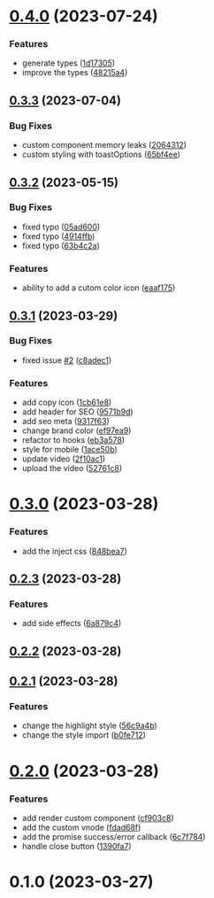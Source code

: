 # [0.4.0](https://github.com/xiaoluoboding/vue-sonner/compare/v0.3.3...v0.4.0) (2023-07-24)


### Features

* generate types ([1d17305](https://github.com/xiaoluoboding/vue-sonner/commit/1d17305a7e0eadf1682442dd2378b5ef3a940918))
* improve the types ([48215a4](https://github.com/xiaoluoboding/vue-sonner/commit/48215a4aaaeb77e10cef1c7da28da4262951bf1e))



## [0.3.3](https://github.com/xiaoluoboding/vue-sonner/compare/v0.3.2...v0.3.3) (2023-07-04)


### Bug Fixes

* custom component memory leaks ([2064312](https://github.com/xiaoluoboding/vue-sonner/commit/2064312e26f9bad0d8a42ff2abe3bcb6caa3bf66))
* custom styling with toastOptions ([65bf4ee](https://github.com/xiaoluoboding/vue-sonner/commit/65bf4ee94be5e8e474e9013d96c9f1ca2e1a8e47))



## [0.3.2](https://github.com/xiaoluoboding/vue-sonner/compare/v0.3.1...v0.3.2) (2023-05-15)


### Bug Fixes

* fixed typo ([05ad600](https://github.com/xiaoluoboding/vue-sonner/commit/05ad60021d88647d0ebdcf13b2afcad5a654713a))
* fixed typo ([4914ffb](https://github.com/xiaoluoboding/vue-sonner/commit/4914ffbd67fef8e52a73e2e3e86bfcee015749f6))
* fixed typo ([63b4c2a](https://github.com/xiaoluoboding/vue-sonner/commit/63b4c2af1fc203d71bb8249ad320e7fc8d8f9346))


### Features

* ability to add a cutom color icon ([eaaf175](https://github.com/xiaoluoboding/vue-sonner/commit/eaaf1759db6b5b3f2addfda4b80db47fc51b1b19))



## [0.3.1](https://github.com/xiaoluoboding/vue-sonner/compare/v0.3.0...v0.3.1) (2023-03-29)


### Bug Fixes

* fixed issue [#2](https://github.com/xiaoluoboding/vue-sonner/issues/2) ([c8adec1](https://github.com/xiaoluoboding/vue-sonner/commit/c8adec18ba44629b367056385b071d6eb0a7fc37))


### Features

* add copy icon ([1cb61e8](https://github.com/xiaoluoboding/vue-sonner/commit/1cb61e848baa4718c3989578720efc5e6fead1c6))
* add header for SEO ([9571b9d](https://github.com/xiaoluoboding/vue-sonner/commit/9571b9d1fddfe201b716b1b968fe88fc5d8235b3))
* add seo meta ([9317f63](https://github.com/xiaoluoboding/vue-sonner/commit/9317f63dd905959e83e1ead320b043ec1047471a))
* change brand color ([ef97ea9](https://github.com/xiaoluoboding/vue-sonner/commit/ef97ea9af2759600016ac49214aa640c49658514))
* refactor to hooks ([eb3a578](https://github.com/xiaoluoboding/vue-sonner/commit/eb3a578d9c3de8a3f4b452598e95ac3228d72242))
* style for mobile ([1ace50b](https://github.com/xiaoluoboding/vue-sonner/commit/1ace50b5d6e6f975f0283927eb84bb67b88deab1))
* update video ([2f10ac1](https://github.com/xiaoluoboding/vue-sonner/commit/2f10ac18c52c68d50a81934a628a8dc1aa97f5eb))
* upload the video ([52761c8](https://github.com/xiaoluoboding/vue-sonner/commit/52761c8bec7808191a3a29b59ef111710e042905))



# [0.3.0](https://github.com/xiaoluoboding/vue-sonner/compare/v0.2.3...v0.3.0) (2023-03-28)


### Features

* add the inject css ([848bea7](https://github.com/xiaoluoboding/vue-sonner/commit/848bea7f668cd290217353937fca955ce403546a))



## [0.2.3](https://github.com/xiaoluoboding/vue-sonner/compare/v0.2.2...v0.2.3) (2023-03-28)


### Features

* add side effects ([6a879c4](https://github.com/xiaoluoboding/vue-sonner/commit/6a879c447b42a2314c27757c02602ee30cc5a8bf))



## [0.2.2](https://github.com/xiaoluoboding/vue-sonner/compare/v0.2.1...v0.2.2) (2023-03-28)



## [0.2.1](https://github.com/xiaoluoboding/vue-sonner/compare/v0.2.0...v0.2.1) (2023-03-28)


### Features

* change the highlight style ([56c9a4b](https://github.com/xiaoluoboding/vue-sonner/commit/56c9a4b6ffae59e6dcc7f79ad4c4238cd1702fb5))
* change the style import ([b0fe712](https://github.com/xiaoluoboding/vue-sonner/commit/b0fe71258bb831b6cca6e930cb7266a43c2e6188))



# [0.2.0](https://github.com/xiaoluoboding/vue-sonner/compare/v0.1.0...v0.2.0) (2023-03-28)


### Features

* add render custom component ([cf903c8](https://github.com/xiaoluoboding/vue-sonner/commit/cf903c82804dd97d6763f32781b30b932a74976c))
* add the custom vnode ([fdad68f](https://github.com/xiaoluoboding/vue-sonner/commit/fdad68f4a0e53adb212023c8ad2ac1265126713f))
* add the promise success/error callback ([6c7f784](https://github.com/xiaoluoboding/vue-sonner/commit/6c7f784fd2dcb896224816ad4fca78394f8f6631))
* handle close button ([1390fa7](https://github.com/xiaoluoboding/vue-sonner/commit/1390fa789d0d29e3f3cb2e3cd2787a0d46eda19a))



# 0.1.0 (2023-03-27)



